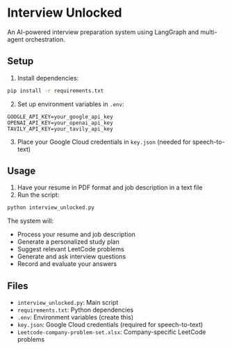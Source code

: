 # Interview Unlocked

An AI-powered interview preparation system using LangGraph and multi-agent orchestration.

## Setup

1. Install dependencies:
```bash
pip install -r requirements.txt
```

2. Set up environment variables in `.env`:
```
GOOGLE_API_KEY=your_google_api_key
OPENAI_API_KEY=your_openai_api_key
TAVILY_API_KEY=your_tavily_api_key
```

3. Place your Google Cloud credentials in `key.json` (needed for speech-to-text)

## Usage

1. Have your resume in PDF format and job description in a text file
2. Run the script:
```bash
python interview_unlocked.py
```

The system will:
- Process your resume and job description
- Generate a personalized study plan
- Suggest relevant LeetCode problems
- Generate and ask interview questions
- Record and evaluate your answers

## Files
- `interview_unlocked.py`: Main script
- `requirements.txt`: Python dependencies
- `.env`: Environment variables (create this)
- `key.json`: Google Cloud credentials (required for speech-to-text)
- `Leetcode-company-problem-set.xlsx`: Company-specific LeetCode problems
